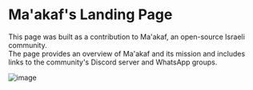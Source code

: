 # Ma'akaf's Landing    Page
This page was built as a contribution to Ma'akaf, an open-source Israeli community.   
The page provides an overview of Ma'akaf and its mission and includes links to the community's Discord server and WhatsApp groups.
  
![image](https://github.com/Rivki7/Maakaf-Landing-Page/assets/117110504/cda4c9a8-b687-4b09-a984-2dd738faec36)
